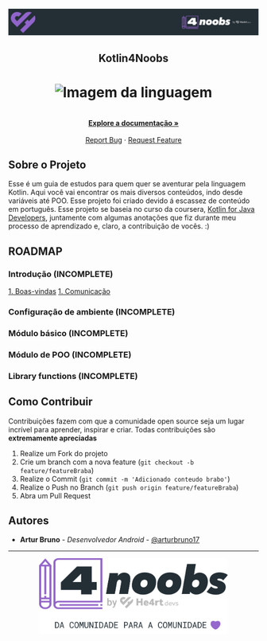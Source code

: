 <!-- Logo 4noobs -->

<p align="center">
  <a href="https://github.com/he4rt/4noobs" target="_blank">
    <img src="https://github.com/he4rt/4noobs/raw/master/.github/header_4noobs.svg">
  </a>
</p>

<!-- Title -->

<p align="center">
  <h2 align="center">Kotlin4Noobs</h2>

  <h1 align="center"><img src="https://user-images.githubusercontent.com/59144771/108100562-d6570600-7064-11eb-9a19-6f89f65dc9eb.png" alt="Imagem da linguagem" width="120"></h1>
  
  <p align="center">
    <br />
    <a href="#ROADMAP"><strong>Explore a documentação »</strong></a>
    <br />
    <br />
    <a href="https://github.com/arturbruno17/kotlin4noobs/issues">Report Bug</a>
    ·
    <a href="https://github.com/arturbruno17/kotlin4noobs/issues">Request Feature</a>
  </p>
</p>
    
 <!-- ABOUT THE PROJECT -->

## Sobre o Projeto
Esse é um guia de estudos para quem quer se aventurar pela linguagem Kotlin. Aqui você vai encontrar os mais diversos conteúdos, indo desde variáveis até POO. Esse projeto
foi criado devido á escassez de conteúdo em português. Esse projeto se baseia no curso da coursera, [Kotlin for Java Developers](https://www.coursera.org/learn/kotlin-for-java-developers?), juntamente com algumas anotações que fiz durante meu processo de aprendizado e, claro, a contribuição de vocês. :)

<!-- ROADMAP OF PROJECT -->

## ROADMAP

### Introdução (INCOMPLETE)

[1. Boas-vindas](https://github.com/arturbruno17/kotlin4noobs/blob/main/1-Introdu%C3%A7%C3%A3o/1-Boas-vindas.md)
[1. Comunicação](https://github.com/arturbruno17/kotlin4noobs/blob/main/1-Introdu%C3%A7%C3%A3o/2-Comunicação.md)

### Configuração de ambiente (INCOMPLETE)
### Módulo básico (INCOMPLETE)
### Módulo de POO (INCOMPLETE)
### Library functions (INCOMPLETE)
  
  
<!-- CONTRIBUTING -->

## Como Contribuir

Contribuições fazem com que a comunidade open source seja um lugar incrível para aprender, inspirar e criar. Todas contribuições
são **extremamente apreciadas**

1. Realize um Fork do projeto
2. Crie um branch com a nova feature (`git checkout -b feature/featureBraba`)
3. Realize o Commit (`git commit -m 'Adicionado conteudo brabo'`)
4. Realize o Push no Branch (`git push origin feature/featureBraba`)
5. Abra um Pull Request

## Autores

- **Artur Bruno** - _Desenvolvedor Android_ - [@arturbruno17](https://www.linkedin.com/in/arturbruno17/)

---

<p align="center">
  <a href="https://github.com/he4rt/4noobs" target="_blank">
    <img src="https://github.com/he4rt/4noobs/raw/master/.github/footer_4noobs.svg" width="380">
  </a>
</p>
